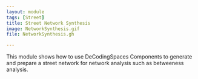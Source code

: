 ```yaml
---
layout: module
tags: [Street]
title: Street Network Synthesis
image: NetworkSynthesis.gif
file: NetworkSynthesis.gh

---
```


This module shows how to use DeCodingSpaces Components to generate and prepare a street network for network analysis such as betweeness analysis.
